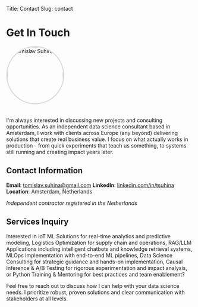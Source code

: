 Title: Contact
Slug: contact

# Get In Touch

<img src="{static}/images/about/img.jpeg" alt="Tomislav Suhina" style="width: 150px; height: 150px; border-radius: 50%; object-fit: cover; border: 3px solid #ddd; margin-bottom: 20px;">

I'm always interested in discussing new projects and consulting opportunities. As an independent data science consultant based in Amsterdam, I work with clients across Europe (any beyond) delivering solutions that create real business value. I focus on what actually works in production - from quick experiments that teach us something, to systems still running and creating impact years later.

## Contact Information

**Email**: [tomislav.suhina@gmail.com](mailto:tomislav.suhina@gmail.com)
**LinkedIn**: [linkedin.com/in/tsuhina](https://www.linkedin.com/in/tsuhina)
**Location**: Amsterdam, Netherlands

*Independent contractor registered in the Netherlands*

## Services Inquiry

Interested in IoT ML Solutions for real-time analytics and predictive modeling, Logistics Optimization for supply chain and operations, RAG/LLM Applications including intelligent chatbots and knowledge retrieval systems, MLOps Implementation with end-to-end ML pipelines, Data Science Consulting for strategic guidance and hands-on implementation, Causal Inference & A/B Testing for rigorous experimentation and impact analysis, or Python Training & Mentoring for best practices and team enablement?

Feel free to reach out to discuss how I can help with your data science needs. I prioritize robust, proven solutions and clear communication with stakeholders at all levels.
